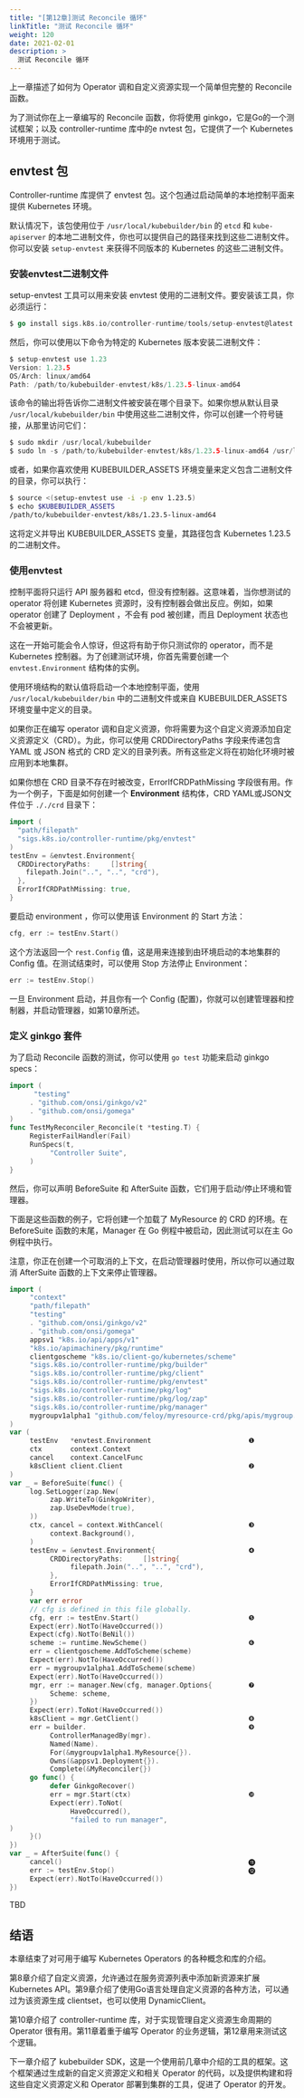 ```yaml
---
title: "[第12章]测试 Reconcile 循环"
linkTitle: "测试 Reconcile 循环"
weight: 120
date: 2021-02-01
description: >
  测试 Reconcile 循环
---
```


上一章描述了如何为 Operator 调和自定义资源实现一个简单但完整的 Reconcile 函数。

为了测试你在上一章编写的 Reconcile 函数，你将使用 ginkgo，它是Go的一个测试框架；以及 controller-runtime 库中的e nvtest 包，它提供了一个 Kubernetes 环境用于测试。

## envtest 包

Controller-runtime 库提供了 envtest 包。这个包通过启动简单的本地控制平面来提供 Kubernetes 环境。

默认情况下，该包使用位于 `/usr/local/kubebuilder/bin` 的 `etcd` 和 `kube-apiserver` 的本地二进制文件，你也可以提供自己的路径来找到这些二进制文件。你可以安装 `setup-envtest` 来获得不同版本的 Kubernetes 的这些二进制文件。

### 安装envtest二进制文件

setup-envtest 工具可以用来安装 envtest 使用的二进制文件。要安装该工具，你必须运行：

```go
$ go install sigs.k8s.io/controller-runtime/tools/setup-envtest@latest
```

然后，你可以使用以下命令为特定的 Kubernetes 版本安装二进制文件：

```go
$ setup-envtest use 1.23
Version: 1.23.5
OS/Arch: linux/amd64
Path: /path/to/kubebuilder-envtest/k8s/1.23.5-linux-amd64
```

该命令的输出将告诉你二进制文件被安装在哪个目录下。如果你想从默认目录 `/usr/local/kubebuilder/bin` 中使用这些二进制文件，你可以创建一个符号链接，从那里访问它们：

```go
$ sudo mkdir /usr/local/kubebuilder
$ sudo ln -s /path/to/kubebuilder-envtest/k8s/1.23.5-linux-amd64 /usr/local/kubebuilder/bin
```

或者，如果你喜欢使用 KUBEBUILDER_ASSETS 环境变量来定义包含二进制文件的目录，你可以执行：

```bash
$ source <(setup-envtest use -i -p env 1.23.5)
$ echo $KUBEBUILDER_ASSETS
/path/to/kubebuilder-envtest/k8s/1.23.5-linux-amd64
```

这将定义并导出 KUBEBUILDER_ASSETS 变量，其路径包含 Kubernetes 1.23.5 的二进制文件。

### 使用envtest

控制平面将只运行 API 服务器和 etcd，但没有控制器。这意味着，当你想测试的 operator 将创建 Kubernetes 资源时，没有控制器会做出反应。例如，如果 operator 创建了 Deployment ，不会有 pod 被创建，而且 Deployment 状态也不会被更新。

这在一开始可能会令人惊讶，但这将有助于你只测试你的 operator，而不是 Kubernetes 控制器。为了创建测试环境，你首先需要创建一个 `envtest.Environment` 结构体的实例。

使用环境结构的默认值将启动一个本地控制平面，使用 `/usr/local/kubebuilder/bin` 中的二进制文件或来自 KUBEBUILDER_ASSETS 环境变量中定义的目录。

如果你正在编写 operator 调和自定义资源，你将需要为这个自定义资源添加自定义资源定义（CRD）。为此，你可以使用 CRDDirectoryPaths 字段来传递包含  YAML 或 JSON 格式的 CRD 定义的目录列表。所有这些定义将在初始化环境时被应用到本地集群。

如果你想在 CRD 目录不存在时被改变，ErrorIfCRDPathMissing 字段很有用。作为一个例子，下面是如何创建一个 **Environment** 结构体，CRD YAML或JSON文件位于 `././crd` 目录下：

```go
import (
  "path/filepath"
  "sigs.k8s.io/controller-runtime/pkg/envtest"
)
testEnv = &envtest.Environment{
  CRDDirectoryPaths:     []string{
    filepath.Join("..", "..", "crd"),
  },
  ErrorIfCRDPathMissing: true,
}
```

要启动 environment ，你可以使用该 Environment 的 Start 方法：

```go
cfg, err := testEnv.Start()
```

这个方法返回一个 `rest.Config` 值，这是用来连接到由环境启动的本地集群的 Config 值。在测试结束时，可以使用 Stop 方法停止 Environment：

```go
err := testEnv.Stop()
```

一旦 Environment 启动，并且你有一个 Config (配置)，你就可以创建管理器和控制器，并启动管理器，如第10章所述。

### 定义 ginkgo 套件

为了启动 Reconcile 函数的测试，你可以使用 `go test` 功能来启动 ginkgo specs：

```go
import (
      "testing"
     . "github.com/onsi/ginkgo/v2"
     . "github.com/onsi/gomega"
)
func TestMyReconciler_Reconcile(t *testing.T) {
     RegisterFailHandler(Fail)
     RunSpecs(t,
          "Controller Suite",
     )
}
```

然后，你可以声明 BeforeSuite 和 AfterSuite 函数，它们用于启动/停止环境和管理器。

下面是这些函数的例子，它将创建一个加载了 MyResource 的 CRD 的环境。在 BeforeSuite 函数的末尾，Manager 在 Go 例程中被启动，因此测试可以在主 Go 例程中执行。

注意，你正在创建一个可取消的上下文，在启动管理器时使用，所以你可以通过取消 AfterSuite 函数的上下文来停止管理器。

```go
import (
     "context"
     "path/filepath"
     "testing"
     . "github.com/onsi/ginkgo/v2"
     . "github.com/onsi/gomega"
     appsv1 "k8s.io/api/apps/v1"
     "k8s.io/apimachinery/pkg/runtime"
     clientgoscheme "k8s.io/client-go/kubernetes/scheme"
     "sigs.k8s.io/controller-runtime/pkg/builder"
     "sigs.k8s.io/controller-runtime/pkg/client"
     "sigs.k8s.io/controller-runtime/pkg/envtest"
     "sigs.k8s.io/controller-runtime/pkg/log"
     "sigs.k8s.io/controller-runtime/pkg/log/zap"
     "sigs.k8s.io/controller-runtime/pkg/manager"
     mygroupv1alpha1 "github.com/feloy/myresource-crd/pkg/apis/mygroup.example.com/v1alpha1"
)
var (
     testEnv   *envtest.Environment                        ❶
     ctx       context.Context
     cancel    context.CancelFunc
     k8sClient client.Client                               ❷
)
var _ = BeforeSuite(func() {
     log.SetLogger(zap.New(
          zap.WriteTo(GinkgoWriter),
          zap.UseDevMode(true),
     ))
     ctx, cancel = context.WithCancel(                     ❸
          context.Background(),
     )
     testEnv = &envtest.Environment{                       ❹
          CRDDirectoryPaths:     []string{
               filepath.Join("..", "..", "crd"),
          },
          ErrorIfCRDPathMissing: true,
     }
     var err error
     // cfg is defined in this file globally.
     cfg, err := testEnv.Start()                           ❺
     Expect(err).NotTo(HaveOccurred())
     Expect(cfg).NotTo(BeNil())
     scheme := runtime.NewScheme()                         ❻
     err = clientgoscheme.AddToScheme(scheme)
     Expect(err).NotTo(HaveOccurred())
     err = mygroupv1alpha1.AddToScheme(scheme)
     Expect(err).NotTo(HaveOccurred())
     mgr, err := manager.New(cfg, manager.Options{         ❼
          Scheme: scheme,
     })
     Expect(err).ToNot(HaveOccurred())
     k8sClient = mgr.GetClient()                           ❽
     err = builder.                                        ❾
          ControllerManagedBy(mgr).
          Named(Name).
          For(&mygroupv1alpha1.MyResource{}).
          Owns(&appsv1.Deployment{}).
          Complete(&MyReconciler{})
     go func() {
          defer GinkgoRecover()
          err = mgr.Start(ctx)                             ❿
          Expect(err).ToNot(
               HaveOccurred(),
               "failed to run manager",
)
     }()
})
var _ = AfterSuite(func() {
     cancel()                                              ⓫
     err := testEnv.Stop()                                 ⓬
     Expect(err).NotTo(HaveOccurred())
})
```

TBD

## 结语

本章结束了对可用于编写 Kubernetes Operators 的各种概念和库的介绍。

第8章介绍了自定义资源，允许通过在服务资源列表中添加新资源来扩展 Kubernetes API。第9章介绍了使用Go语言处理自定义资源的各种方法，可以通过为该资源生成 clientset，也可以使用 DynamicClient。

第10章介绍了 controller-runtime 库，对于实现管理自定义资源生命周期的 Operator 很有用。第11章着重于编写 Operator 的业务逻辑，第12章用来测试这个逻辑。

下一章介绍了 kubebuilder SDK，这是一个使用前几章中介绍的工具的框架。这个框架通过生成新的自定义资源定义和相关 Operator 的代码，以及提供构建和将这些自定义资源定义和 Operator 部署到集群的工具，促进了 Operator 的开发。
